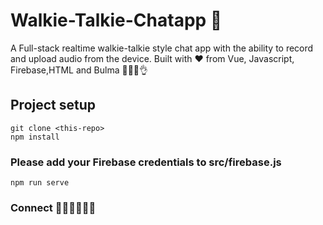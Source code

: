 # Walkie-Talkie-Chatapp 🚀

A Full-stack realtime  walkie-talkie style chat app with the ability to record and upload audio from the device. Built with ❤️ from Vue, Javascript, Firebase,HTML and Bulma  🚀💯🔥👌

## Project setup
```
git clone <this-repo>
npm install
```

### Please add your Firebase credentials to src/firebase.js
```
npm run serve
```

### Connect 👋🏻👋🏻👋🏻
```


```
